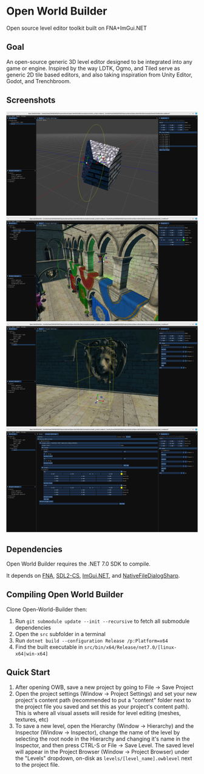 # Open World Builder
Open source level editor toolkit built on FNA+ImGui.NET

## Goal
An open-source generic 3D level editor designed to be integrated into any game or engine.
Inspired by the way LDTK, Ogmo, and Tiled serve as generic 2D tile based editors, and also taking inspiration from Unity Editor, Godot, and Trenchbroom.

## Screenshots
![Screenshot of OWB Editor scene viewport - editing a convex brush shape](screenshots/scr1.png)
![Screenshot of OWB Editor scene viewport - editing a point light](screenshots/scr2.png)
![Screenshot of OWB Editor scene viewport - editing a custom generic entity](screenshots/scr3.png)
![Screenshot of OWB Editor project settings - editing a generic entity definition](screenshots/scr4.png)

## Dependencies
Open World Builder requires the .NET 7.0 SDK to compile.

It depends on [FNA](https://github.com/FNA-XNA/FNA), [SDL2-CS](https://github.com/flibitijibibo/SDL2-CS), [ImGui.NET](https://github.com/GlaireDaggers/ImGui.NET), and [NativeFileDialogSharp](https://github.com/milleniumbug/NativeFileDialogSharp).

## Compiling Open World Builder
Clone Open-World-Builder then:

1. Run `git submodule update --init --recursive` to fetch all submodule dependencies
2. Open the `src` subfolder in a terminal
3. Run `dotnet build --configuration Release /p:Platform=x64`
4. Find the built executable in `src/bin/x64/Release/net7.0/[linux-x64|win-x64]`

## Quick Start
1. After opening OWB, save a new project by going to File &rarr; Save Project
2. Open the project settings (Window &rarr; Project Settings) and set your new project's content path (recommended to put a "content" folder next to the project file you saved and set this as your project's content path). This is where all visual assets will reside for level editing (meshes, textures, etc)
3. To save a new level, open the Hierarchy (Window &rarr; Hierarchy) and the Inspector (Window &rarr; Inspector), change the name of the level by selecting the root node in the Hierarchy and changing it's name in the Inspector, and then press CTRL-S or File &rarr; Save Level. The saved level will appear in the Project Browser (Window &rarr; Project Browser) under the "Levels" dropdown, on-disk as `levels/[level_name].owblevel` next to the project file.
